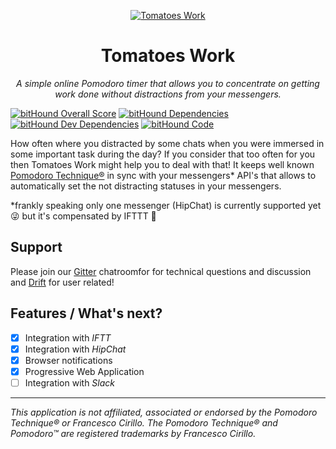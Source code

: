 
<p align="center">
  <a href="https://tomatoes.work">
    <img alt="Tomatoes Work" src="https://cdn.rawgit.com/my8bit/tomatoes.work/8bcf637b/src/static/apple-touch-icon-120x120.png">
  </a>
  <h1 style="text-align: center;" align="center">Tomatoes Work</h1>
  <p style="font-style: italic;" align="center">A simple online Pomodoro timer that allows you to concentrate on getting work done without distractions from your messengers.</p>
</p>

[![bitHound Overall Score](https://www.bithound.io/github/my8bit/tomatoes.work/badges/score.svg)](https://www.bithound.io/github/my8bit/tomatoes.work)
[![bitHound Dependencies](https://www.bithound.io/github/my8bit/tomatoes.work/badges/dependencies.svg)](https://www.bithound.io/github/my8bit/tomatoes.work/master/dependencies/npm)
[![bitHound Dev Dependencies](https://www.bithound.io/github/my8bit/tomatoes.work/badges/devDependencies.svg)](https://www.bithound.io/github/my8bit/tomatoes.work/master/dependencies/npm)
[![bitHound Code](https://www.bithound.io/github/my8bit/tomatoes.work/badges/code.svg)](https://www.bithound.io/github/my8bit/tomatoes.work)


How often where you distracted by some chats when you were immersed in some important task during the day? If you consider that too often for you then Tomatoes Work might help you to deal with that! It keeps well known [Pomodoro Technique®](https://en.wikipedia.org/wiki/Pomodoro_Technique) in sync with your messengers* API's that allows to automatically set the not distracting statuses in your messengers. 

*frankly speaking only one messenger (HipChat) is currently supported yet 😜 but it's compensated by IFTTT 💪

## Support

Please join our [Gitter](https://gitter.im/tomatoes-dot-work) chatroomfor for technical questions and discussion and [Drift](https://my8bit.drift.com/) for user related!

## Features / What's next?
- [x] Integration with _IFTT_
- [x] Integration with _HipChat_
- [x] Browser notifications
- [x] Progressive Web Application
- [ ] Integration with _Slack_

<hr>

*This application is not affiliated, associated or endorsed by the Pomodoro Technique® or Francesco Cirillo. The Pomodoro Technique® and Pomodoro™ are registered trademarks by Francesco Cirillo.*
